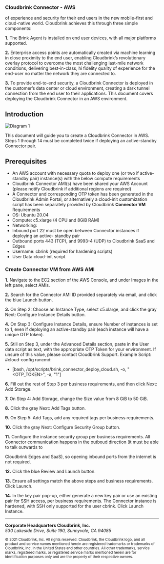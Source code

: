 ### Cloudbrink Connector - AWS

of experience and security for their end users in the new mobile-first and cloud-native world. Cloudbrink achieves this through three simple components:

**1.** The Brink Agent is installed on end user devices, with all major platforms supported.

**2.** Enterprise access points are automatically created via machine learning in close proximity to the end user, enabling Cloudbrink’s revolutionary overlay protocol to overcome the most challenging last-mile network conditions, delivering best-in-class, hi fidelity quality of experience for the end-user no matter the network they are connected to.

**3.** To provide end-to-end security, a Cloudbrink Connector is deployed in the customer’s data center or cloud environment, creating a dark tunnel connection from the end user to their applications. This document covers deploying the Cloudbrink Connector in an AWS environment.

## Introduction

![Diagram 1](/api/images/Cloudbrink_Connector_Installation_AWS/img-003.png)

This document will guide you to create a Cloudbrink Connector in AWS. Steps 1 through 14 must be completed twice if deploying an active-standby Connector pair.

## Prerequisites

- An AWS account with necessary quota to deploy one (or two if active-standby pair)
instance(s) with the below compute requirements
- Cloudbrink Connector AMI(s) have been shared your AWS Account (please notify Cloudbrink
if additional regions are required)
- A Connector and corresponding OTP token has been generated in the Cloudbrink Admin
Portal, or alternatively a cloud-init customization script has been separately provided by Cloudbrink **Connector VM** Requirements
- OS: Ubuntu 20.04
- Compute: c5.xlarge (4 CPU and 8GiB RAM)
- Networking:
- Inbound port 22 must be open between Connector instances if deploying an active-
standby pair
- Outbound ports 443 (TCP), and 9993-4 (UDP) to Cloudbrink SaaS and Edges
- Username: cbrink (required for hardening scripts)
- User Data cloud-init script

### Create **Connector VM** from AWS AMI

**1.** Navigate to the EC2 section of the AWS Console, and under Images in the left pane, select AMIs.

**2.** Search for the Connector AMI ID provided separately via email, and click the blue Launch button.

**3.** On Step 2: Choose an Instance Type, select c5.xlarge, and click the gray Next: Configure Instance Details button.

**4.** On Step 3: Configure Instance Details, ensure Number of instances is set to 1, even if deploying an active-standby pair (each instance will have a unique OTP token).

**5.** Still on Step 3, under the Advanced Details section, paste in the User data script as text, with the appropriate OTP Token for your environment. If unsure of this value, please contact Cloudbrink Support. Example Script: #cloud-config runcmd:

- [bash, /opt/scripts/brink_connector_deploy_cloud.sh, -o, "<OTP_TOKEN>", -a, "1"]

**6.** Fill out the rest of Step 3 per business requirements, and then click Next: Add Storage.

**7.** On Step 4: Add Storage, change the Size value from 8 GiB to 50 GiB.

**8.** Click the gray Next: Add Tags button.

**9.** On Step 5: Add Tags, add any required tags per business requirements.

**10.** Click the gray Next: Configure Security Group button.

**11.** Configure the instance security group per business requirements. All Connector communication happens in the outboud direction (it must be able to talk outwards to

Cloudbrink Edges and SaaS), so opening inbound ports from the internet is not required.

**12.** Click the blue Review and Launch button.

**13.** Ensure all settings match the above steps and business requirements. Click Launch.

**14.** In the key pair pop-up, either generate a new key pair or use an existing pair for SSH access, per business requirements. The Connector instance is hardened, with SSH only supported for the user cbrink. Click Launch Instance.

---
  
  **Corporate Headquarters Cloudbrink, Inc.**  
  *530 Lakeside Drive, Suite 190, Sunnyvale, CA 94085*

  <sub>© 2021 Cloudbrink, Inc. All rights reserved. Cloudbrink, the Cloudbrink logo, and all product and service names mentioned herein are registered trademarks or trademarks of Cloudbrink, Inc. in the United States and other countries. All other trademarks, service marks, registered marks, or registered service marks mentioned herein are for identification purposes only and are the property of their respective owners.</sub>
